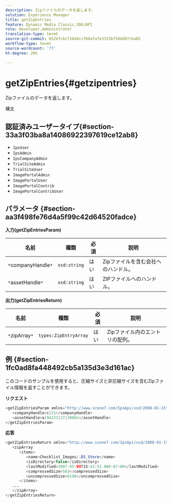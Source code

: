 ```yaml
---
description: Zipファイルのデータを返します。
solution: Experience Manager
title: getZipEntries
feature: Dynamic Media Classic,SDK/API
role: Developer,Administrator
translation-type: tm+mt
source-git-commit: 052bfcbcf1bd4ccf60afa7e3325bf58dd07cba85
workflow-type: tm+mt
source-wordcount: '77'
ht-degree: 20%

---
```



# getZipEntries{#getzipentries}

Zipファイルのデータを返します。

構文

## 認証済みユーザータイプ{#section-33a3f03ba8a14086922397619ce12ab8}

* `IpsUser`
* `IpsAdmin`
* `IpsCompanyAdmin`
* `TrialSiteAdmin`
* `TrialSiteUser`
* `ImagePortalAdmin`
* `ImagePortalUser`
* `ImagePortalContrib`
* `ImagePortalContribUser`

## パラメータ {#section-aa3f498fe76d4a5f99c42d64520fadce}

**入力(getZipEntriesParam)**

| 名前 | 種類 | 必須 | 説明 |
|---|---|---|---|
| `*`companyHandle`*` | `xsd:string` | はい | Zipファイルを含む会社へのハンドル。 |
| `*`assetHandle`*` | `xsd:string` | はい | ZIPファイルへのハンドル。 |

**出力(getZipEntriesReturn)**

| 名前 | 種類 | 必須 | 説明 |
|---|---|---|---|
| `*`zipArray`*` | `types:ZipEntryArray` | はい | Zipファイル内のエントリの配列。 |

## 例 {#section-1fc0ad8fa448492cb5a135d3e3d161ac}

このコードのサンプルを使用すると、圧縮サイズと非圧縮サイズを含むZipファイル情報を返すことができます。

**リクエスト**

```java
<getZipEntriesParam xmlns="http://www.scene7.com/IpsApi/xsd/2008-01-15">
   <companyHandle>c|21</companyHandle>
   <assetHandle>a|94223|27|30602</assetHandle>
</getZipEntriesParam>
```

**応答**

```java
<getZipEntriesReturn xmlns="http://www.scene7.com/IpsApi/xsd/2008-01-15">
   <zipArray
      <items>
         <name>Checklist_Images/.DS_Store</name>
         <isDirectory>false</isDirectory>
         <lastModified>2007-05-09T15:41:52.000-07:00</lastModified>
         <compressedSize>503</compressedSize>
         <uncompressedSize>6148</uncompressedSize>
      </items>
   ...
   </zipArray>
</getZipEntriesReturn>
```

